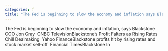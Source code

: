 ```yaml
---
categories: f
title: "The Fed is beginning to slow the economy and inflation says Blackstone COO Jon Gray  CNBC Television"
---
```

The Fed is beginning to slow the economy and inflation, says Blackstone COO Jon Gray&nbsp;&nbsp;CNBC TelevisionBlackstone’s Profit Falters as Rising Rates Chill Dealmaking&nbsp;&nbsp;Yahoo FinanceBlackstone profits hit by rising rates and stock market sell-off&nbsp;&nbsp;Financial TimesBlackstone In